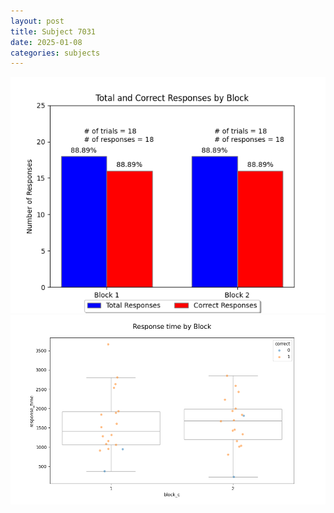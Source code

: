 ```yaml
---
layout: post
title: Subject 7031
date: 2025-01-08
categories: subjects
---
```


![](data/7031/run-21/7031_ATS_responses.png)
![](data/7031/run-21/7031_ATS_rt.png)
